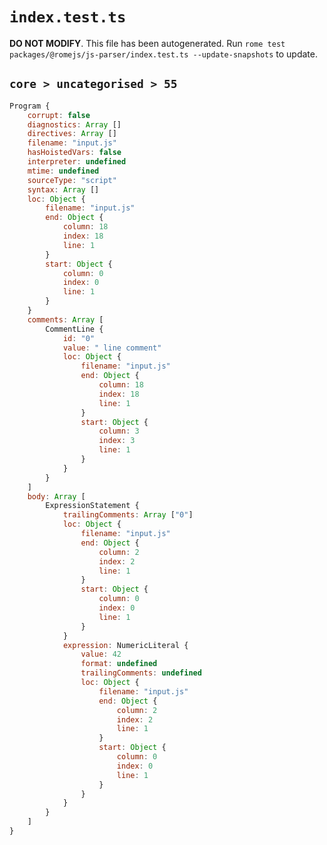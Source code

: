 # `index.test.ts`

**DO NOT MODIFY**. This file has been autogenerated. Run `rome test packages/@romejs/js-parser/index.test.ts --update-snapshots` to update.

## `core > uncategorised > 55`

```javascript
Program {
	corrupt: false
	diagnostics: Array []
	directives: Array []
	filename: "input.js"
	hasHoistedVars: false
	interpreter: undefined
	mtime: undefined
	sourceType: "script"
	syntax: Array []
	loc: Object {
		filename: "input.js"
		end: Object {
			column: 18
			index: 18
			line: 1
		}
		start: Object {
			column: 0
			index: 0
			line: 1
		}
	}
	comments: Array [
		CommentLine {
			id: "0"
			value: " line comment"
			loc: Object {
				filename: "input.js"
				end: Object {
					column: 18
					index: 18
					line: 1
				}
				start: Object {
					column: 3
					index: 3
					line: 1
				}
			}
		}
	]
	body: Array [
		ExpressionStatement {
			trailingComments: Array ["0"]
			loc: Object {
				filename: "input.js"
				end: Object {
					column: 2
					index: 2
					line: 1
				}
				start: Object {
					column: 0
					index: 0
					line: 1
				}
			}
			expression: NumericLiteral {
				value: 42
				format: undefined
				trailingComments: undefined
				loc: Object {
					filename: "input.js"
					end: Object {
						column: 2
						index: 2
						line: 1
					}
					start: Object {
						column: 0
						index: 0
						line: 1
					}
				}
			}
		}
	]
}
```

